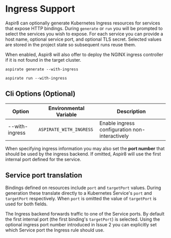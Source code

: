# Ingress Support

Aspir8 can optionally generate Kubernetes Ingress resources for services that expose HTTP bindings.
During `generate` or `run` you will be prompted to select the services you wish to expose. For each
service you can provide a host name, optional service port, and optional TLS secret. Selected values are stored in the
project state so subsequent runs reuse them.

When enabled, Aspir8 will also offer to deploy the NGINX ingress controller if it is not found
in the target cluster.

```
aspirate generate --with-ingress
```

```
aspirate run --with-ingress
```

## Cli Options (Optional)

| Option | Environmental Variable | Description |
|-------|-----------------------|-------------|
| --with-ingress | `ASPIRATE_WITH_INGRESS` | Enable ingress configuration non-interactively |

When specifying ingress information you may also set the **port number** that should be used by the ingress backend. If omitted, Aspir8 will use the first internal port defined for the service.

## Service port translation

Bindings defined on resources include `port` and `targetPort` values. During
generation these translate directly to a Kubernetes Service's `port` and
`targetPort` respectively. When `port` is omitted the value of
`targetPort` is used for both fields.

The Ingress backend forwards traffic to one of the Service ports. By default the
first internal port (the first binding's `targetPort`) is selected. Using the
optional ingress port number introduced in Issue 2 you can explicitly set which
Service port the Ingress rule should use.
